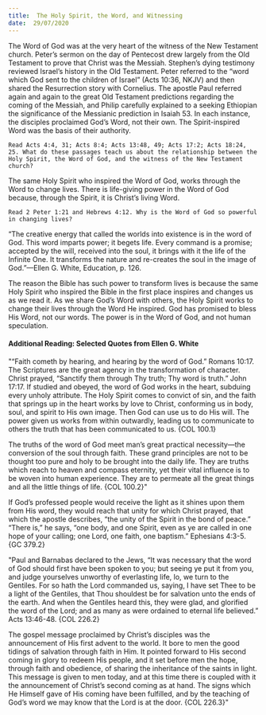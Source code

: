 ```yaml
---
title:  The Holy Spirit, the Word, and Witnessing
date:  29/07/2020
---
```


The Word of God was at the very heart of the witness of the New Testament church. Peter’s sermon on the day of Pentecost drew largely from the Old Testament to prove that Christ was the Messiah. Stephen’s dying testimony reviewed Israel’s history in the Old Testament. Peter referred to the “word which God sent to the children of Israel” (Acts 10:36, NKJV) and then shared the Resurrection story with Cornelius. The apostle Paul referred again and again to the great Old Testament predictions regarding the coming of the Messiah, and Philip carefully explained to a seeking Ethiopian the significance of the Messianic prediction in Isaiah 53. In each instance, the disciples proclaimed God’s Word, not their own. The Spirit-inspired Word was the basis of their authority.

`Read Acts 4:4, 31; Acts 8:4; Acts 13:48, 49; Acts 17:2; Acts 18:24, 25. What do these passages teach us about the relationship between the Holy Spirit, the Word of God, and the witness of the New Testament church?`

The same Holy Spirit who inspired the Word of God, works through the Word to change lives. There is life-giving power in the Word of God because, through the Spirit, it is Christ’s living Word.

`Read 2 Peter 1:21 and Hebrews 4:12. Why is the Word of God so powerful in changing lives?`

“The creative energy that called the worlds into existence is in the word of God. This word imparts power; it begets life. Every command is a promise; accepted by the will, received into the soul, it brings with it the life of the Infinite One. It transforms the nature and re-creates the soul in the image of God.”—Ellen G. White, Education, p. 126.

The reason the Bible has such power to transform lives is because the same Holy Spirit who inspired the Bible in the first place inspires and changes us as we read it. As we share God’s Word with others, the Holy Spirit works to change their lives through the Word He inspired. God has promised to bless His Word, not our words. The power is in the Word of God, and not human speculation.

#### Additional Reading: Selected Quotes from Ellen G. White

"“Faith cometh by hearing, and hearing by the word of God.” Romans 10:17. The Scriptures are the great agency in the transformation of character. Christ prayed, “Sanctify them through Thy truth; Thy word is truth.” John 17:17. If studied and obeyed, the word of God works in the heart, subduing every unholy attribute. The Holy Spirit comes to convict of sin, and the faith that springs up in the heart works by love to Christ, conforming us in body, soul, and spirit to His own image. Then God can use us to do His will. The power given us works from within outwardly, leading us to communicate to others the truth that has been communicated to us. {COL 100.1}

The truths of the word of God meet man’s great practical necessity—the conversion of the soul through faith. These grand principles are not to be thought too pure and holy to be brought into the daily life. They are truths which reach to heaven and compass eternity, yet their vital influence is to be woven into human experience. They are to permeate all the great things and all the little things of life. {COL 100.2}"

If God’s professed people would receive the light as it shines upon them from His word, they would reach that unity for which Christ prayed, that which the apostle describes, “the unity of the Spirit in the bond of peace.” “There is,” he says, “one body, and one Spirit, even as ye are called in one hope of your calling; one Lord, one faith, one baptism.” Ephesians 4:3-5. {GC 379.2}

"Paul and Barnabas declared to the Jews, “It was necessary that the word of God should first have been spoken to you; but seeing ye put it from you, and judge yourselves unworthy of everlasting life, lo, we turn to the Gentiles. For so hath the Lord commanded us, saying, I have set Thee to be a light of the Gentiles, that Thou shouldest be for salvation unto the ends of the earth. And when the Gentiles heard this, they were glad, and glorified the word of the Lord; and as many as were ordained to eternal life believed.” Acts 13:46-48. {COL 226.2}

The gospel message proclaimed by Christ’s disciples was the announcement of His first advent to the world. It bore to men the good tidings of salvation through faith in Him. It pointed forward to His second coming in glory to redeem His people, and it set before men the hope, through faith and obedience, of sharing the inheritance of the saints in light. This message is given to men today, and at this time there is coupled with it the announcement of Christ’s second coming as at hand. The signs which He Himself gave of His coming have been fulfilled, and by the teaching of God’s word we may know that the Lord is at the door. {COL 226.3}"